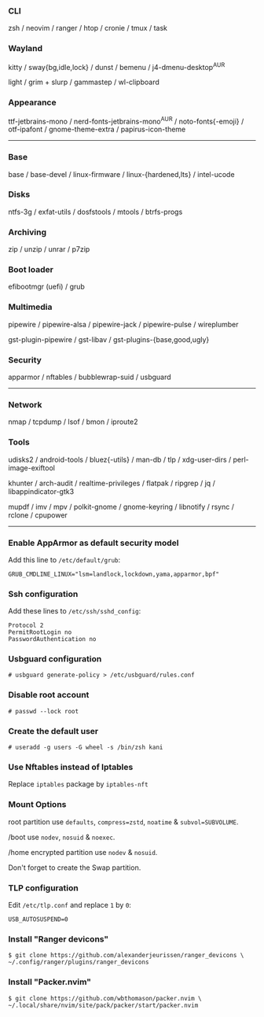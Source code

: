 ### CLI
zsh / neovim / ranger / htop / cronie / tmux / task

### Wayland
kitty / sway{bg,idle,lock} / dunst / bemenu / j4-dmenu-desktop<sup>AUR</sup>

light / grim + slurp / gammastep / wl-clipboard

### Appearance
ttf-jetbrains-mono / nerd-fonts-jetbrains-mono<sup>AUR</sup> / noto-fonts{-emoji} / otf-ipafont / gnome-theme-extra / papirus-icon-theme

---
### Base
base / base-devel / linux-firmware / linux-{hardened,lts} / intel-ucode

### Disks
ntfs-3g / exfat-utils / dosfstools / mtools / btrfs-progs

### Archiving
zip / unzip / unrar / p7zip

### Boot loader
efibootmgr (uefi) / grub

### Multimedia
pipewire / pipewire-alsa / pipewire-jack / pipewire-pulse / wireplumber

gst-plugin-pipewire / gst-libav / gst-plugins-{base,good,ugly}

### Security
apparmor / nftables / bubblewrap-suid / usbguard

---
### Network
nmap / tcpdump / lsof / bmon / iproute2

### Tools
udisks2 / android-tools / bluez{-utils} / man-db / tlp / xdg-user-dirs / perl-image-exiftool

khunter / arch-audit / realtime-privileges / flatpak / ripgrep / jq / libappindicator-gtk3

mupdf / imv / mpv / polkit-gnome / gnome-keyring / libnotify / rsync / rclone / cpupower

---
### Enable AppArmor as default security model
Add this line to `/etc/default/grub`:
```
GRUB_CMDLINE_LINUX="lsm=landlock,lockdown,yama,apparmor,bpf"
```

### Ssh configuration
Add these lines to `/etc/ssh/sshd_config`:
```
Protocol 2
PermitRootLogin no
PasswordAuthentication no
```

### Usbguard configuration
```
# usbguard generate-policy > /etc/usbguard/rules.conf
```

### Disable root account
```
# passwd --lock root
```

### Create the default user
```
# useradd -g users -G wheel -s /bin/zsh kani
```

### Use Nftables instead of Iptables
Replace `iptables` package by `iptables-nft`

### Mount Options
root partition use `defaults`, `compress=zstd`, `noatime` & `subvol=SUBVOLUME`.

/boot use `nodev`, `nosuid` & `noexec`.

/home encrypted partition use `nodev` & `nosuid`.

Don't forget to create the Swap partition.

### TLP configuration
Edit `/etc/tlp.conf` and replace `1` by `0`:
```
USB_AUTOSUSPEND=0
```

### Install "Ranger devicons"
```
$ git clone https://github.com/alexanderjeurissen/ranger_devicons \
~/.config/ranger/plugins/ranger_devicons
```

### Install "Packer.nvim"
```
$ git clone https://github.com/wbthomason/packer.nvim \
~/.local/share/nvim/site/pack/packer/start/packer.nvim
```
